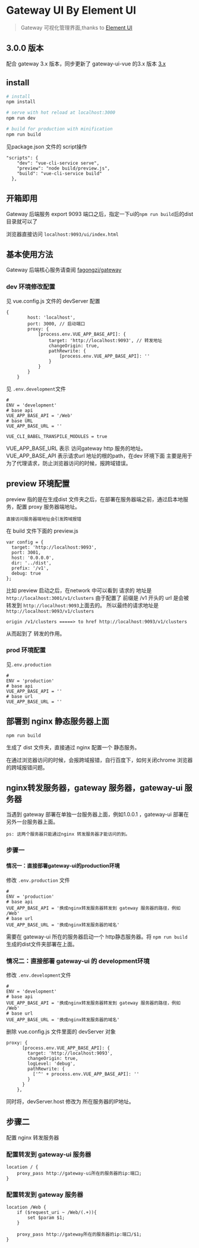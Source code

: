 # Gateway UI By Element UI
> Gateway 可视化管理界面,thanks to [Element UI](http://element-cn.eleme.io/#/zh-CN)

## 3.0.0 版本
配合 gateway 3.x 版本，同步更新了 gateway-ui-vue 的3.x 版本 [3.x](https://github.com/fagongzi/gateway-ui-vue/tree/3.0.0)

## install

```bash
# install
npm install

# serve with hot reload at localhost:3000
npm run dev

# build for production with minification
npm run build

```
见package.json 文件的 script操作
```
"scripts": {
    "dev": "vue-cli-service serve",
    "preview": "node build/preview.js",
    "build": "vue-cli-service build"
  },
```

## 开箱即用

Gateway 后端服务 export 9093 端口之后，指定一下ui的`npm run build`后的dist目录就可以了

浏览器直接访问 `localhost:9093/ui/index.html`


## 基本使用方法

Gateway 后端核心服务请查阅 [fagongzi/gateway](https://github.com/fagongzi/gateway)


### dev 环境修改配置

见 vue.config.js 文件的 devServer 配置
```
{
        host: 'localhost',
        port: 3000, // 启动端口
        proxy: {
            [process.env.VUE_APP_BASE_API]: {
                target: 'http://localhost:9093', // 转发地址
                changeOrigin: true,
                pathRewrite: {
                    [process.env.VUE_APP_BASE_API]: ''
                }
            }
        }
    }
```

见 `.env.development`文件

```
#
ENV = 'development'
# base api
VUE_APP_BASE_API = '/Web'
# base URL
VUE_APP_BASE_URL = ''

VUE_CLI_BABEL_TRANSPILE_MODULES = true
```

VUE_APP_BASE_URL 表示 访问gateway http 服务的地址。
VUE_APP_BASE_API 表示请求url 地址的根的path，在dev 环境下面 主要是用于为了代理请求，防止浏览器访问的时候，报跨域错误。

## preview 环境配置

preview 指的是在生成dist 文件夹之后，在部署在服务器端之前，通过启本地服务，配置 proxy 服务器端地址。

`直接访问服务器端地址会引发跨域报错`

在 build 文件下面的 preview.js

```
var config = {
  target: 'http://localhost:9093',
  port: 3001,
  host: '0.0.0.0',
  dir: '../dist',
  prefix: '/v1',
  debug: true
};
```
比如 preview 启动之后，在network 中可以看到 请求的 地址是`http://localhost:3001/v1/clusters`
由于配置了 前缀是 /v1 开头的 url 是会被转发到 `http://localhost:9093`上面去的。
所以最终的请求地址是`http://localhost:9093/v1/clusters`

```
origin /v1/clusters =====> to href http://localhost:9093/v1/clusters
```

从而起到了 转发的作用。

### prod 环境配置
见`.env.production`

```
#
ENV = 'production'
# base api
VUE_APP_BASE_API = ''
# base url
VUE_APP_BASE_URL = ''
```

## 部署到 nginx 静态服务器上面

```
npm run build
```

生成了 dist 文件夹，直接通过 nginx 配置一个 静态服务。

在通过浏览器访问的时候，会报跨域报错，自行百度下，如何关闭chrome 浏览器的跨域报错问题。

## nginx转发服务器，gateway 服务器，gateway-ui 服务器
当遇到 gateway 部署在单独一台服务器上面，例如1.0.0.1 ，gateway-ui 部署在另外一台服务器上面。

`ps: 这两个服务器只能通过nginx 转发服务器才能访问的到。`

### 步骤一

#### 情况一：直接部署gateway-ui的production环境

修改 `.env.production` 文件

```
#
ENV = 'production'
# base api
VUE_APP_BASE_API = '换成nginx转发服务器转发到 gateway 服务器的路径，例如 /Web'
# base url
VUE_APP_BASE_URL = '换成nginx转发服务器的域名'
```

需要在 gateway-ui 所在的服务器启动一个 http静态服务器。将 `npm run build` 生成的dist文件夹部署在上面。

### 情况二：直接部署 gateway-ui 的 development环境
修改 `.env.development`文件

```
#
ENV = 'development'
# base api
VUE_APP_BASE_API = '换成nginx转发服务器转发到 gateway 服务器的路径，例如 /Web'
# base url
VUE_APP_BASE_URL = '换成nginx转发服务器的域名'
```

删除 vue.config.js 文件里面的 devServer 对象

```
proxy: {
      [process.env.VUE_APP_BASE_API]: {
        target: 'http://localhost:9093',
        changeOrigin: true,
        logLevel: 'debug',
        pathRewrite: {
          ['^' + process.env.VUE_APP_BASE_API]: ''
        }
      }
    },
```

同时将，devServer.host 修改为 所在服务器的IP地址。

## 步骤二

配置 nginx 转发服务器

### 配置转发到 gateway-ui 服务器

```
location / {
    proxy_pass http://gateway-ui所在的服务器的ip:端口;
}
```

### 配置转发到 gateway 服务器

```
location /Web {
    if ($request_uri ~ /Web/(.+)){
        set $param $1;
    }

    proxy_pass http://gateway所在的服务器的ip:端口/$1;
}
```

